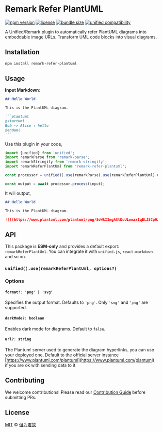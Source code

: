 # Remark Refer PlantUML

[![npm version](https://img.shields.io/npm/v/remark-refer-plantuml?style=flat-square)](https://www.npmjs.com/package/remark-refer-plantuml)
[![license](https://img.shields.io/github/license/PrinOrange/remark-refer-plantuml?style=flat-square)](./LICENSE)
[![bundle size](https://img.shields.io/bundlephobia/min/remark-refer-plantuml?style=flat-square)](https://bundlephobia.com/package/remark-refer-plantuml)
[![unified compatibility](https://img.shields.io/badge/unified.js-100%25%20compatible-9cf?style=flat-square)](https://unifiedjs.com)

A Unified/Remark plugin to automatically refer PlantUML diagrams into embeddable image URLs. Transform UML code blocks into visual diagrams.

## Installation

```bash
npm install remark-refer-plantuml
```

## Usage

**Input Markdown**:

````markdown
## Hello World

This is the PlantUML diagram.

```plantuml
@startuml
Bob -> Alice : hello
@enduml
```
````

Use this plugin in your code,

```typescript
import {unified} from 'unified';
import remarkParse from 'remark-parse';
import remarkStringify from 'remark-stringify';
import remarkReferPlantUml from 'remark-refer-plantuml';

const processor = unified().use(remarkParse).use(remarkReferPlantUml).use(remarkStringify);

const output = await processor.process(input);
```

It will output,

```markdown
## Hello World

This is the PlantUML diagram.

![](https://www.plantuml.com/plantuml/png/SoWkIImgAStDuULooazIqBLJSCp9J4vLi5B8ICt9oUVbSaZDIm5A0m00)
```

## API

This package is **ESM-only** and provides a default export: `remarkReferPlantUml`. You can integrate it with `unified.js`, `react-markdown` and so on.

### `unified().use(remarkReferPlantUml, options?)`

### Options

#### `format?: 'png' | 'svg'`

Specifies the output format. Defaults to `'png'`. Only `'svg'` and `'png'` are supported.

#### `darkMode?: boolean`

Enables dark mode for diagrams. Default to `false`.

#### `url?: string`

The Plantuml server used to generate the diagram hyperlinks, you can use your deployed one. Default to the official server instance [https://www.plantuml.com/plantuml](https://www.plantuml.com/plantuml) if you are ok with sending data to it.

## Contributing

We welcome contributions! Please read our [Contribution Guide](CONTRIBUTION.md) before submitting PRs.

## License

[MIT](./LICENSE) © [但为君故](https://github.com/PrinOrange)
